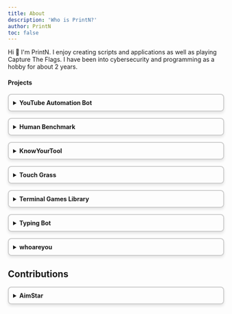 ```yaml
---
title: About
description: 'Who is PrintN?'
author: PrintN
toc: false
---
```


Hi 👋 I'm PrintN. I enjoy creating scripts and applications as well as playing Capture The Flags. I have been into cybersecurity and programming as a hobby for about 2 years.

<style>
    details {
        border: 2px solid #ccc;
        border-radius: 8px;
        padding: 10px;
        margin-bottom: 15px;
        box-shadow: 0 4px 6px rgba(0, 0, 0, 0.1);
        transition: transform 0.2s, box-shadow 0.2s;
    }

    summary {
        font-weight: bold;
        cursor: pointer;
    }

.technologies {
    margin-top: 20px;
}

.tech-header {
    display: flex;
    justify-content: space-between;
    align-items: center;
    width: 100%;
    margin-bottom: 10px;
}

.tech-header h6 {
    margin: 0;
    font-weight: normal;
    width: 50%;
    text-align: center;
}

.tech-header h6:first-child, .tech-header h6:last-child {
    text-align: center;
}

.tech-content {
    margin-top: 10px;
    display: flex;
}

.tech-icons {
    gap: 15px;
    width: 50%;
    text-align: center;
}

.tech-icons img {
    width: 35px;
    height: 35px;
    object-fit: contain;
}

.project-links {
    gap: 15px;
    width: 50%;
    text-align: center;
}
</style>

#### Projects
<details>
    <summary>YouTube Automation Bot</summary>
    <p>I built this YouTube automation bot as a fun side project using Python and GitHub Actions to run daily. I wanted to learn more about video creation with Python and was inspired by the many automated channels on YouTube.</p>
    <div class="technologies">
        <div class="tech-header">
            <h6>Technologies Used:</h6>
            <h6>Links:</h6>
        </div>
        <div class="tech-content">
            <div class="tech-icons">
                <img src="https://cdn.jsdelivr.net/gh/devicons/devicon/icons/python/python-original.svg" alt="Python" title="Python">
                <img src="https://cdn.jsdelivr.net/gh/devicons/devicon@latest/icons/githubactions/githubactions-original.svg" alt="GitHub Actions" title="GitHub Actions">
            </div>
            <div class="project-links">
                <a href="https://github.com/PrintN/Youtube-Automation-Bot" target="_blank">GitHub</a>
                <a href="https://www.youtube.com/@ReIaxingSleepMusic" target="_blank">YouTube</a>
            </div>
        </div>
    </div>
</details>

<details>
    <summary>Human Benchmark</summary>
    <p>An app to test your abilities. Built to learn more about mobile development with Flutter. The app offers various tests, including memory, reaction time, pattern recognition, aim training, and typing tests, each designed to measure different aspects of your mental capabilities.</p>
    <div class="technologies">
        <div class="tech-header">
            <h6>Technologies Used:</h6>
            <h6>Links:</h6>
        </div>
        <div class="tech-content">
            <div class="tech-icons">
                <img src="https://cdn.jsdelivr.net/gh/devicons/devicon/icons/flutter/flutter-original.svg" alt="Flutter" title="Flutter">
                <img src="https://cdn.jsdelivr.net/gh/devicons/devicon/icons/dart/dart-original.svg" alt="Dart" title="Dart">
                <img src="https://cdn.jsdelivr.net/gh/devicons/devicon/icons/androidstudio/androidstudio-original-wordmark.svg" alt="Android Studio" title="Android Studio">
            </div>
            <div class="project-links">
                <a href="https://github.com/PrintN/Human-Benchmark" target="_blank">GitHub</a>
                <a href="https://f-droid.org/packages/io.github.printn.humanbenchmark/" target="_blank">F-Droid</a>
            </div>
        </div>
    </div>
</details>

<details>
    <summary>KnowYourTool</summary>
    <p>KnowYourTool was my first major project—a free online platform designed to be a comprehensive library of useful web tools. I started by creating a Flask website hosted on Google Cloud, where I built my own tools from scratch. As I explored the landscape, I noticed many similar sites already existed, so I decided to take a different approach and innovate. Inspired by ProductHunt, I transformed KnowYourTool into a well-organized directory where users could search for tools like 'Video Downloader' and discover the best options available, complete with descriptions, user comments, and ratings.</p>
    <div class="technologies">
        <div class="tech-header">
            <h6>Technologies Used:</h6>
            <h6>Links:</h6>
        </div>
        <div class="tech-content">
            <div class="tech-icons">
                <img src="https://cdn.jsdelivr.net/gh/devicons/devicon/icons/wordpress/wordpress-original.svg" alt="WordPress" title="WordPress">
                <img src="https://cdn.jsdelivr.net/gh/devicons/devicon/icons/php/php-original.svg" alt="PHP" title="PHP">
                <img src="https://cdn.jsdelivr.net/gh/devicons/devicon/icons/css3/css3-original.svg" alt="CSS3" title="CSS3">
                <img src="https://cdn.jsdelivr.net/gh/devicons/devicon/icons/javascript/javascript-original.svg" alt="JavaScript" title="JavaScript">
                <img src="https://vectorwiki.com/images/qXZW6__hostinger.svg" alt="Hostinger" title="Hostinger">
                <img src="https://www.vectorlogo.zone/logos/stripe/stripe-ar21.svg" alt="Stripe" title="Stripe">
                <img src="https://cdn.jsdelivr.net/gh/devicons/devicon/icons/mysql/mysql-original.svg" alt="MySQL" title="MySQL">
            </div>
            <div class="project-links">
                <a href="https://www.producthunt.com/products/knowyourtool" target="_blank">ProductHunt</a>
                <a href="https://knowyourtool.com" target="_blank">Website</a>
            </div>
        </div>
    </div>
</details>

<details>
    <summary>Touch Grass</summary>
    <p>A simple extension to touch some grass without going outside. This was one of my first projects. Made as a joke and to learn how to make extensions.</p>
    <div class="technologies">
        <div class="tech-header">
            <h6>Technologies Used:</h6>
            <h6>Links:</h6>
        </div>
        <div class="tech-content">
            <div class="tech-icons">
                <img src="https://cdn.jsdelivr.net/gh/devicons/devicon/icons/javascript/javascript-original.svg" alt="JavaScript" title="JavaScript">
                <img src="https://cdn.jsdelivr.net/gh/devicons/devicon/icons/html5/html5-original.svg" alt="HTML5" title="HTML5">
                <img src="https://cdn.jsdelivr.net/gh/devicons/devicon/icons/css3/css3-original.svg" alt="CSS3" title="CSS3">
            </div>
            <div class="project-links">
                <a href="https://github.com/PrintN/Touch-Grass" target="_blank">GitHub</a>
            </div>
        </div>
    </div>
</details>

<details>
    <summary>Terminal Games Library</summary>
    <p>A collection of entertaining terminal games developed using Python, perfect for adding some fun to your command line.</p>
    <div class="technologies">
        <div class="tech-header">
            <h6>Technologies Used:</h6>
            <h6>Links:</h6>
        </div>
        <div class="tech-content">
            <div class="tech-icons">
                <img src="https://cdn.jsdelivr.net/gh/devicons/devicon/icons/python/python-original.svg" alt="Python" title="Python">
            </div>
            <div class="project-links">
                <a href="https://github.com/PrintN/Terminal-Animations-Library" target="_blank">GitHub</a>
            </div>
        </div>
    </div>
</details>

<details>
    <summary>Typing Bot</summary>
    <p>A Python-based typing bot designed to automate typing with human-like errors on platforms like Monkeytype and TypeRacer. Built quickly as a fun one-day project, it features auto-installation of Chromedriver.</p>
    <div class="technologies">
        <div class="tech-header">
            <h6>Technologies Used:</h6>
            <h6>Links:</h6>
        </div>
        <div class="tech-content">
            <div class="tech-icons">
                <img src="https://cdn.jsdelivr.net/gh/devicons/devicon/icons/python/python-original.svg" alt="Python" title="Python">
                <img src="https://cdn.jsdelivr.net/gh/devicons/devicon@latest/icons/selenium/selenium-original.svg" alt="Selenium" title="Selenium"/>
            </div>
            <div class="project-links">
                <a href="https://github.com/PrintN/Typing-Bot" target="_blank">GitHub</a>
            </div>
        </div>
    </div>
</details>

<details>
    <summary>whoareyou</summary>
    <p>A website that mimics a terminal interface, allowing users to run the 'whoami' command to see what information websites can access about them. It was made to raise awareness about all the data that websites can collect about you.</p>
    <div class="technologies">
        <div class="tech-header">
            <h6>Technologies Used:</h6>
            <h6>Links:</h6>
        </div>
        <div class="tech-content">
            <div class="tech-icons">
                <img src="https://cdn.jsdelivr.net/gh/devicons/devicon/icons/javascript/javascript-original.svg" alt="JavaScript" title="JavaScript">
                <img src="https://cdn.jsdelivr.net/gh/devicons/devicon/icons/html5/html5-original.svg" alt="HTML5" title="HTML5">
                <img src="https://cdn.jsdelivr.net/gh/devicons/devicon/icons/css3/css3-original.svg" alt="CSS3" title="CSS3">
            </div>
            <div class="project-links">
                <a href="https://github.com/PrintN/whoareyou" target="_blank">GitHub</a>
                <a href="https://printn.github.io/whoareyou" target="_blank">Website</a>
            </div>
        </div>
    </div>
</details>

<h2>Contributions</h2>
<details>
    <summary>AimStar</summary>
    <p>AimStar is an open-source external cheat for Counter-Strike 2. This was my first contribution to another open-source project. I added a hotkey for the ESP feature, which was simple to implement but very useful, as it allows players to play more naturally. <br><strong>Note: the official AimStar repo was flagged by GitHub</strong></p>
    <div class="technologies">
        <div class="tech-header">
            <h6>Technologies Used:</h6>
            <h6>Links:</h6>
        </div>
        <div class="tech-content">
            <div class="tech-icons">
                <img src="https://cdn.jsdelivr.net/gh/devicons/devicon@latest/icons/cplusplus/cplusplus-original.svg" alt="C++" title="C++">
                <img src="https://cdn.jsdelivr.net/gh/devicons/devicon@latest/icons/visualstudio/visualstudio-original.svg" alt="Visual Studio" title="Visual Studio">
            </div>
            <div class="project-links">
                <a href="https://github.com/PrintN/AimStar" target="_blank">GitHub</a>
                <a href="https://github.com/CowNowK/AimStar/pull/396" target="_blank">Pull Request</a>
            </div>
        </div>
    </div>
</details>